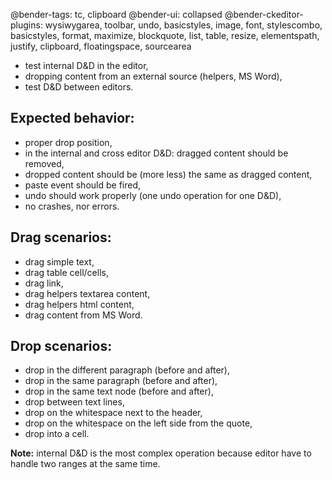 @bender-tags: tc, clipboard
@bender-ui: collapsed
@bender-ckeditor-plugins: wysiwygarea, toolbar, undo, basicstyles, image, font, stylescombo, basicstyles, format, maximize, blockquote, list, table, resize, elementspath, justify, clipboard, floatingspace, sourcearea

 * test internal D&amp;D in the editor,
 * dropping content from an external source (helpers, MS Word),
 * test D&amp;D between editors.

Expected behavior:
------------------
 * proper drop position,
 * in the internal and cross editor D&D: dragged content should be removed,
 * dropped content should be (more less) the same as dragged content,
 * paste event should be fired,
 * undo should work properly (one undo operation for one D&D),
 * no crashes, nor errors.

Drag scenarios:
---------------
 * drag simple text,
 * drag table cell/cells,
 * drag link,
 * drag helpers textarea content,
 * drag helpers html content,
 * drag content from MS Word.

Drop scenarios:
---------------
 * drop in the different paragraph (before and after),
 * drop in the same paragraph (before and after),
 * drop in the same text node (before and after),
 * drop between text lines,
 * drop on the whitespace next to the header,
 * drop on the whitespace on the left side from the quote,
 * drop into a cell.

**Note:** internal D&amp;D is the most complex operation because editor have to handle two ranges at the same time.